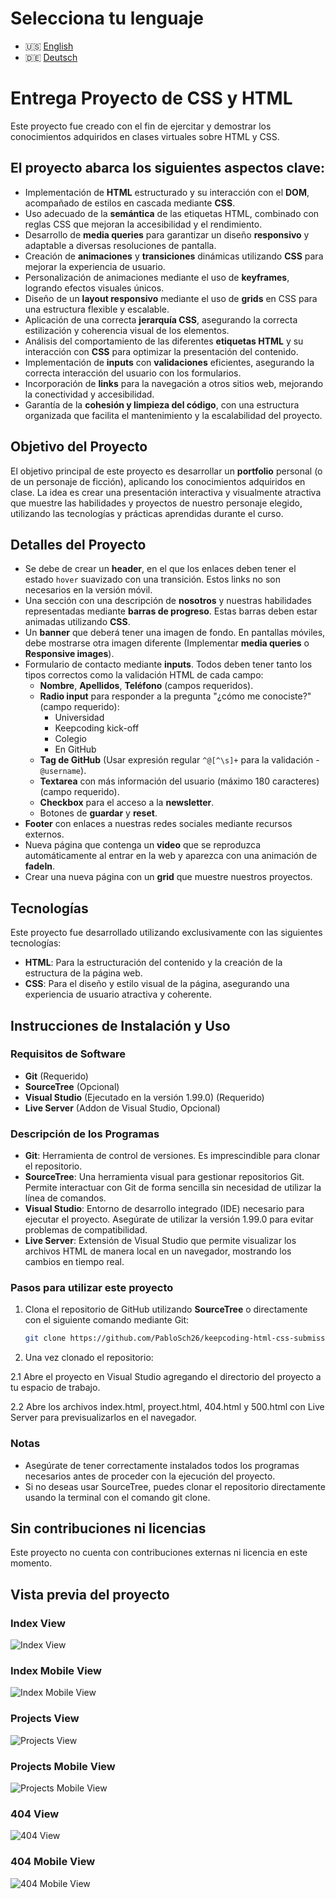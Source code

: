 # Selecciona tu lenguaje

- 🇺🇸 [English](README.md)
- 🇩🇪 [Deutsch](README.de.md)

# Entrega Proyecto de CSS y HTML

Este proyecto fue creado con el fin de ejercitar y demostrar los conocimientos adquiridos en clases virtuales sobre HTML y CSS.

## El proyecto abarca los siguientes aspectos clave:

- Implementación de **HTML** estructurado y su interacción con el **DOM**, acompañado de estilos en cascada mediante **CSS**.
- Uso adecuado de la **semántica** de las etiquetas HTML, combinado con reglas CSS que mejoran la accesibilidad y el rendimiento.
- Desarrollo de **media queries** para garantizar un diseño **responsivo** y adaptable a diversas resoluciones de pantalla.
- Creación de **animaciones** y **transiciones** dinámicas utilizando **CSS** para mejorar la experiencia de usuario.
- Personalización de animaciones mediante el uso de **keyframes**, logrando efectos visuales únicos.
- Diseño de un **layout responsivo** mediante el uso de **grids** en CSS para una estructura flexible y escalable.
- Aplicación de una correcta **jerarquía CSS**, asegurando la correcta estilización y coherencia visual de los elementos.
- Análisis del comportamiento de las diferentes **etiquetas HTML** y su interacción con **CSS** para optimizar la presentación del contenido.
- Implementación de **inputs** con **validaciones** eficientes, asegurando la correcta interacción del usuario con los formularios.
- Incorporación de **links** para la navegación a otros sitios web, mejorando la conectividad y accesibilidad.
- Garantía de la **cohesión y limpieza del código**, con una estructura organizada que facilita el mantenimiento y la escalabilidad del proyecto.

## Objetivo del Proyecto
El objetivo principal de este proyecto es desarrollar un **portfolio** personal (o de un personaje de ficción), aplicando los conocimientos adquiridos en clase. La idea es crear una presentación interactiva y visualmente atractiva que muestre las habilidades y proyectos de nuestro personaje elegido, utilizando las tecnologías y prácticas aprendidas durante el curso.

## Detalles del Proyecto

- Se debe de crear un **header**, en el que los enlaces deben tener el estado `hover` suavizado con una transición. Estos links no son necesarios en la versión móvil.
- Una sección con una descripción de **nosotros** y nuestras habilidades representadas mediante **barras de progreso**. Estas barras deben estar animadas utilizando **CSS**.
- Un **banner** que deberá tener una imagen de fondo. En pantallas móviles, debe mostrarse otra imagen diferente (Implementar **media queries** o **Responsive images**).
- Formulario de contacto mediante **inputs**. Todos deben tener tanto los tipos correctos como la validación HTML de cada campo:
   - **Nombre**, **Apellidos**, **Teléfono** (campos requeridos).
   - **Radio input** para responder a la pregunta "¿cómo me conociste?" (campo requerido):
      - Universidad
      - Keepcoding kick-off
      - Colegio
      - En GitHub
   - **Tag de GitHub** (Usar expresión regular `^@[^\s]+` para la validación - `@username`).
   - **Textarea** con más información del usuario (máximo 180 caracteres) (campo requerido).
   - **Checkbox** para el acceso a la **newsletter**.
   - Botones de **guardar** y **reset**.
- **Footer** con enlaces a nuestras redes sociales mediante recursos externos.
- Nueva página que contenga un **video** que se reproduzca automáticamente al entrar en la web y aparezca con una animación de **fadeIn**.
- Crear una nueva página con un **grid** que muestre nuestros proyectos.

## Tecnologías

Este proyecto fue desarrollado utilizando exclusivamente con las siguientes tecnologías:

- **HTML**: Para la estructuración del contenido y la creación de la estructura de la página web.
- **CSS**: Para el diseño y estilo visual de la página, asegurando una experiencia de usuario atractiva y coherente.

## Instrucciones de Instalación y Uso

### Requisitos de Software

- **Git** (Requerido)
- **SourceTree** (Opcional)
- **Visual Studio** (Ejecutado en la versión 1.99.0) (Requerido)
- **Live Server** (Addon de Visual Studio, Opcional)

### Descripción de los Programas

- **Git**: Herramienta de control de versiones. Es imprescindible para clonar el repositorio.
- **SourceTree**: Una herramienta visual para gestionar repositorios Git. Permite interactuar con Git de forma sencilla sin necesidad de utilizar la línea de comandos.
- **Visual Studio**: Entorno de desarrollo integrado (IDE) necesario para ejecutar el proyecto. Asegúrate de utilizar la versión 1.99.0 para evitar problemas de compatibilidad.
- **Live Server**: Extensión de Visual Studio que permite visualizar los archivos HTML de manera local en un navegador, mostrando los cambios en tiempo real.

### Pasos para utilizar este proyecto

1. Clona el repositorio de GitHub utilizando **SourceTree** o directamente con el siguiente comando mediante Git:

   ```bash
   git clone https://github.com/PabloSch26/keepcoding-html-css-submission-2.git

2. Una vez clonado el repositorio:

2.1 Abre el proyecto en Visual Studio agregando el directorio del proyecto a tu espacio de trabajo.

2.2 Abre los archivos index.html, proyect.html, 404.html y 500.html con Live Server para previsualizarlos en el navegador.

### Notas

- Asegúrate de tener correctamente instalados todos los programas necesarios antes de proceder con la ejecución del proyecto.
- Si no deseas usar SourceTree, puedes clonar el repositorio directamente usando la terminal con el comando git clone.

## Sin contribuciones ni licencias

Este proyecto no cuenta con contribuciones externas ni licencia en este momento.

## Vista previa del proyecto

### Index View
![Index View](etc/preview_images/index.png)
### Index Mobile View
![Index Mobile View](etc/preview_images/index_mobile.png)
### Projects View
![Projects View](etc/preview_images/projects.png)
### Projects Mobile View
![Projects Mobile View](etc/preview_images/projects_mobile.png)
### 404 View
![404 View](etc/preview_images/404.png)
### 404 Mobile View
![404 Mobile View](etc/preview_images/404_mobile.png)
